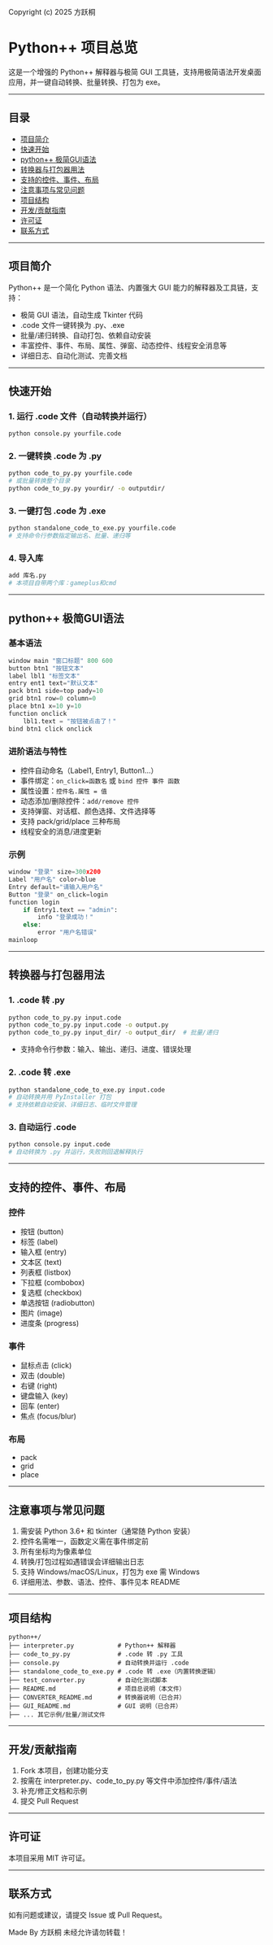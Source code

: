 Copyright (c) 2025 方跃桐

# Python++ 项目总览

这是一个增强的 Python++ 解释器与极简 GUI 工具链，支持用极简语法开发桌面应用，并一键自动转换、批量转换、打包为 exe。

---

## 目录
- [项目简介](#项目简介)
- [快速开始](#快速开始)
- [python++ 极简GUI语法](#python-极简gui语法)
- [转换器与打包器用法](#转换器与打包器用法)
- [支持的控件、事件、布局](#支持的控件事件布局)
- [注意事项与常见问题](#注意事项与常见问题)
- [项目结构](#项目结构)
- [开发/贡献指南](#开发贡献指南)
- [许可证](#许可证)
- [联系方式](#联系方式)

---

## 项目简介

Python++ 是一个简化 Python 语法、内置强大 GUI 能力的解释器及工具链，支持：
- 极简 GUI 语法，自动生成 Tkinter 代码
- .code 文件一键转换为 .py、.exe
- 批量/递归转换、自动打包、依赖自动安装
- 丰富控件、事件、布局、属性、弹窗、动态控件、线程安全消息等
- 详细日志、自动化测试、完善文档

---

## 快速开始

### 1. 运行 .code 文件（自动转换并运行）
```bash
python console.py yourfile.code
```

### 2. 一键转换 .code 为 .py
```bash
python code_to_py.py yourfile.code
# 或批量转换整个目录
python code_to_py.py yourdir/ -o outputdir/
```

### 3. 一键打包 .code 为 .exe
```bash
python standalone_code_to_exe.py yourfile.code
# 支持命令行参数指定输出名、批量、递归等
```

### 4. 导入库
```bash
add 库名.py
# 本项目自带两个库：gameplus和cmd
```
---

## python++ 极简GUI语法

### 基本语法
```python
window main "窗口标题" 800 600
button btn1 "按钮文本"
label lbl1 "标签文本"
entry ent1 text="默认文本"
pack btn1 side=top pady=10
grid btn1 row=0 column=0
place btn1 x=10 y=10
function onclick
    lbl1.text = "按钮被点击了！"
bind btn1 click onclick
```

### 进阶语法与特性
- 控件自动命名（Label1, Entry1, Button1...）
- 事件绑定：`on_click=函数名` 或 `bind 控件 事件 函数`
- 属性设置：`控件名.属性 = 值`
- 动态添加/删除控件：`add/remove 控件`
- 支持弹窗、对话框、颜色选择、文件选择等
- 支持 pack/grid/place 三种布局
- 线程安全的消息/进度更新

### 示例
```python
window "登录" size=300x200
Label "用户名" color=blue
Entry default="请输入用户名"
Button "登录" on_click=login
function login
    if Entry1.text == "admin":
        info "登录成功！"
    else:
        error "用户名错误"
mainloop
```

---

## 转换器与打包器用法

### 1. .code 转 .py
```bash
python code_to_py.py input.code
python code_to_py.py input.code -o output.py
python code_to_py.py input_dir/ -o output_dir/  # 批量/递归
```
- 支持命令行参数：输入、输出、递归、进度、错误处理

### 2. .code 转 .exe
```bash
python standalone_code_to_exe.py input.code
# 自动转换并用 PyInstaller 打包
# 支持依赖自动安装、详细日志、临时文件管理
```

### 3. 自动运行 .code
```bash
python console.py input.code
# 自动转换为 .py 并运行，失败则回退解释执行
```

---

## 支持的控件、事件、布局

### 控件
- 按钮 (button)
- 标签 (label)
- 输入框 (entry)
- 文本区 (text)
- 列表框 (listbox)
- 下拉框 (combobox)
- 复选框 (checkbox)
- 单选按钮 (radiobutton)
- 图片 (image)
- 进度条 (progress)

### 事件
- 鼠标点击 (click)
- 双击 (double)
- 右键 (right)
- 键盘输入 (key)
- 回车 (enter)
- 焦点 (focus/blur)

### 布局
- pack
- grid
- place

---

## 注意事项与常见问题

1. 需安装 Python 3.6+ 和 tkinter（通常随 Python 安装）
2. 控件名需唯一，函数定义需在事件绑定前
3. 所有坐标均为像素单位
4. 转换/打包过程如遇错误会详细输出日志
5. 支持 Windows/macOS/Linux，打包为 exe 需 Windows
6. 详细用法、参数、语法、控件、事件见本 README

---

## 项目结构

```
python++/
├── interpreter.py            # Python++ 解释器
├── code_to_py.py             # .code 转 .py 工具
├── console.py                # 自动转换并运行 .code
├── standalone_code_to_exe.py # .code 转 .exe（内置转换逻辑）
├── test_converter.py         # 自动化测试脚本
├── README.md                 # 项目总说明（本文件）
├── CONVERTER_README.md       # 转换器说明（已合并）
├── GUI_README.md             # GUI 说明（已合并）
├── ... 其它示例/批量/测试文件
```

---

## 开发/贡献指南

1. Fork 本项目，创建功能分支
2. 按需在 interpreter.py、code_to_py.py 等文件中添加控件/事件/语法
3. 补充/修正文档和示例
4. 提交 Pull Request

---

## 许可证

本项目采用 MIT 许可证。

---

## 联系方式

如有问题或建议，请提交 Issue 或 Pull Request。 

Made By 方跃桐
未经允许请勿转载！
